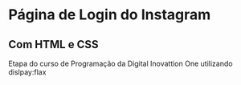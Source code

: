 # Página de Login do Instagram

## Com HTML e CSS

Etapa do curso de Programação da Digital Inovattion One utilizando dislpay:flax



